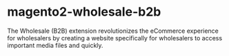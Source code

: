 # magento2-wholesale-b2b
The Wholesale (B2B) extension revolutionizes the eCommerce experience for wholesalers by creating a website specifically for wholesalers to access important media files and quickly.
